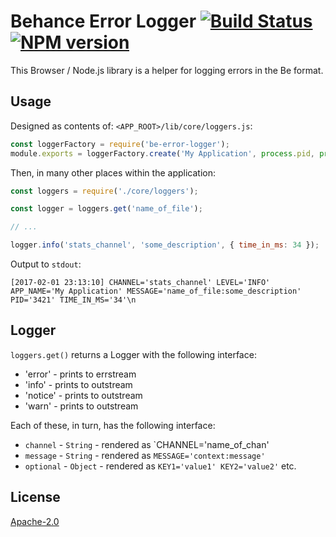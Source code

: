 # Behance Error Logger [![Build Status](https://img.shields.io/travis/behance/be-error-logger.svg)](http://travis-ci.org/behance/be-error-logger) [![NPM version](https://img.shields.io/npm/v/be-error-logger.svg)](https://www.npmjs.com/package/be-error-logger)

This Browser / Node.js library is a helper for logging errors in the Be format.


## Usage

Designed as contents of: `<APP_ROOT>/lib/core/loggers.js`:

```js
const loggerFactory = require('be-error-logger');
module.exports = loggerFactory.create('My Application', process.pid, process.stdout, process.stderr);
```

Then, in many other places within the application:

```js
const loggers = require('./core/loggers');

const logger = loggers.get('name_of_file');

// ...

logger.info('stats_channel', 'some_description', { time_in_ms: 34 });
```

Output to `stdout`:

`[2017-02-01 23:13:10] CHANNEL='stats_channel' LEVEL='INFO' APP_NAME='My Application' MESSAGE='name_of_file:some_description' PID='3421' TIME_IN_MS='34'\n`


## Logger

`loggers.get()` returns a Logger with the following interface:

  - 'error' - prints to errstream
  - 'info' - prints to outstream
  - 'notice' - prints to outstream
  - 'warn' - prints to outstream

Each of these, in turn, has the following interface:

  - `channel` - `String` - rendered as `CHANNEL='name_of_chan'
  - `message` - `String` - rendered as `MESSAGE='context:message'`
  - `optional` - `Object` - rendered as `KEY1='value1' KEY2='value2'` etc.


## License

[Apache-2.0](/LICENSE)
